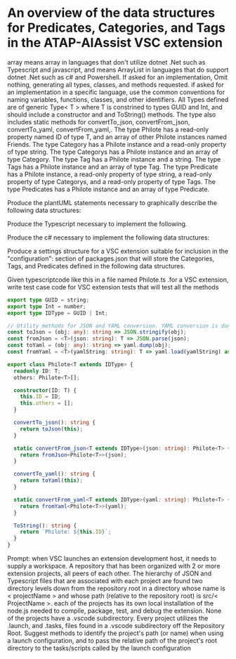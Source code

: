 # An overview of the data structures for Predicates, Categories, and Tags in the ATAP-AIAssist VSC extension

array means array in languages that don't utilize  dotnet .Net such as Typescript and javascript, and means ArrayList in languages that do support dotnet .Net such as c# and Powershell.
If asked for an implementation, Omit nothing, generating all types, classes, and methods requested.
if asked for an implementation in a specific language, use the common conventions for naming variables, functions, classes, and other identifiers.
All Types defined are of generic Type< T > where T is constrined to types GUID and Int, and should include a constructor and and ToString() methods. The type also includes static methods for convertTo_json, convertFrom_json, convertTo_yaml, convertFrom_yaml,.
The type Philote has a read-only property named ID of type T, and an array of other Philote instances named Friends.
The type Category has a Philote instance and a read-only property of type string.
The type Categorys has a Philote instance and an array of type Category.
The type Tag has a Philote instance and a string.
The type Tags has a Philote instance and an array of type Tag.
The type Predicate has a Philote instance, a read-only property of type string, a read-only property of type Categorys, and a read-only property of type Tags.
The type Predicates has a Philote instance and an array of type Predicate.

Produce the plantUML statements necessary to graphically describe the following data structures:

Produce the Typescript necessary to implement the following.

Produce the c# necessary to implement the following data structures:

Produce a settings structure for a VSC extension suitable for inclusion in the "configuration": section of packages.json that will store the Categories, Tags, and Predicates defined in the following data structures.


Given typescriptcode like this in a file named Philote.ts .for a VSC extension, write test case code for VSC extension tests that will test all the methods

``` Typescript
export type GUID = string;
export type Int = number;
export type IDType = GUID | Int;

// Utility methods for JSON and YAML conversion. YAML conversion is done with js-yaml
const toJson = (obj: any): string => JSON.stringify(obj);
const fromJson = <T>(json: string): T => JSON.parse(json);
const toYaml = (obj: any): string => yaml.dump(obj);
const fromYaml = <T>(yamlString: string): T => yaml.load(yamlString) as T;

export class Philote<T extends IDType> {
  readonly ID: T;
  others: Philote<T>[];

  constructor(ID: T) {
    this.ID = ID;
    this.others = [];
  }

  convertTo_json(): string {
    return toJson(this);
  }

  static convertFrom_json<T extends IDType>(json: string): Philote<T> {
    return fromJson<Philote<T>>(json);
  }

  convertTo_yaml(): string {
    return toYaml(this);
  }

  static convertFrom_yaml<T extends IDType>(yaml: string): Philote<T> {
    return fromYaml<Philote<T>>(yaml);
  }

  ToString(): string {
    return `Philote: ${this.ID}`;
  }
}
```

Prompt:
when VSC launches an extension development host, it needs to supply a workspace.  A repository that has been organized with 2 or more extension projects, all peers of each other. The hierarchy of JSON and Typescript files that are associated with each project are found two directory levels down from the repository root in a directory whose name is < projectName > and whose path (relative to the repository root) is src/< ProjectName >. each of the projects has its own local installation of the node.js needed to compile, package, test, and debug the extension. None of the projects have a .vscode subdirectory.  Every project utilizes the .launch, and  .tasks,  files found in a .vscode subdirectory off the Repository Root. Suggest methods to identify the project's path  (or name) when using a launch configuration, and to pass the relative path of the project's root directory to the tasks/scripts called by the launch configuration

